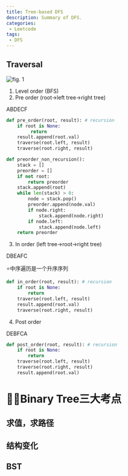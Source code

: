 ```yaml
---
title: Tree-based DFS
description: Summary of DFS.
categories:
 - Leetcode
tags:
 - DFS
---
```

## Traversal
![fig. 1](http://media.jiuzhang.com/markdown/images/3/15/d77b07ce-27f7-11e8-9f14-0242ac110002.jpg)
1. Level order (BFS)
2. Pre order (root->left tree->right tree)

ABDECF
```python
def pre_order(root, result): # recursion
    if root is None:
         return
    result.append(root.val)
    traverse(root.left, result)
    traverse(root.right, result)
```
```python
def preorder_non_recursion():
    stack = []
    preorder = []
    if not root:
        return preorder
    stack.append(root)
    while len(stack) > 0:
        node = stack.pop()
        preorder.append(node.val)
        if node.right:
            stack.append(node.right)
        if node.left:
            stack.append(node.left)
    return preorder
```
3. In order (left tree->root->right tree)

DBEAFC

⭐️中序遍历是一个升序序列
```python
def in_order(root, result): # recursion
    if root is None:
        return
    traverse(root.left, result)
    result.append(root.val)
    traverse(root.right, result)
```
4. Post order

DEBFCA
```python
def post_order(root, result): # recursion
    if root is None:
        return
    traverse(root.left, result)
    traverse(root.right, result)
    result.append(root.val)
```
# Binary Tree三大考点
## 求值，求路径
## 结构变化
## BST